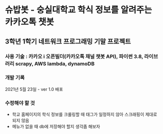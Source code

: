 # 슈밥봇 - 숭실대학교 학식 정보를 알려주는 카카오톡 챗봇
## 3학년 1학기 네트워크 프로그래밍 기말 프로젝트
### 사용 기술 : 카카오 i 오픈빌더(카카오톡 채널 챗봇 API), 파이썬 3.8, 라이브러리 scrapy, AWS lambda, dynamoDB

### 개발 기록
2021년 5월 23일 - ver 1.0 배포

### 수정해야 할 것
* 학교 홈페이지의 학식 정보를 크롤링할 때 태그가 일정하지 않아 스크래핑이 제대로 되지 않음
* 메뉴가 없을 때 db에 저장해야 할지 생각좀 해보자
